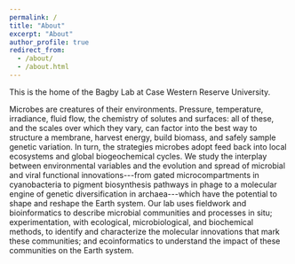 ```yaml
---
permalink: /
title: "About"
excerpt: "About"
author_profile: true
redirect_from: 
  - /about/
  - /about.html
---
```


This is the home of the Bagby Lab at Case Western Reserve University.

Microbes are creatures of their environments.  Pressure, temperature, irradiance, fluid flow, the chemistry of solutes and surfaces:  all of these, and the scales over which they vary, can factor into the best way to structure a membrane, harvest energy, build biomass, and safely sample genetic variation.  In turn, the strategies microbes adopt feed back into local ecosystems and global biogeochemical cycles.  We study the interplay between environmental variables and the evolution and spread of microbial and viral functional innovations---from gated microcompartments in cyanobacteria to pigment biosynthesis pathways in phage to a molecular engine of genetic diversification in archaea---which have the potential to shape and reshape the Earth system.  Our lab uses fieldwork and bioinformatics to describe microbial communities and processes in situ; experimentation, with ecological, microbiological, and biochemical methods, to identify and characterize the molecular innovations that mark these communities; and ecoinformatics to understand the impact of these communities on the Earth system.
